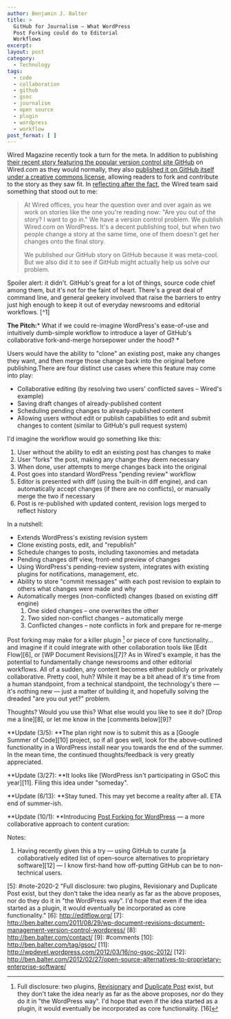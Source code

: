 ```yaml
---
author: Benjamin J. Balter
title: >
  GitHub for Journalism — What WordPress
  Post Forking could do to Editorial
  Workflows
excerpt:
layout: post
category:
  - Technology
tags:
  - code
  - collaboration
  - github
  - gsoc
  - journalism
  - open source
  - plugin
  - wordpress
  - workflow
post_format: [ ]
---
```


Wired Magazine recently took a turn for the meta. In addition to publishing [their recent story featuring the popular version control site GitHub][1] on Wired.com as they would normally, they also [published it on GitHub itself under a creative commons license][2], allowing readers to fork and contribute to the story as they saw fit. In [reflecting after the fact][3], the Wired team said something that stood out to me:

> At Wired offices, you hear the question over and over again as we work on stories like the one you're reading now: "Are you out of the story? I want to go in." We have a version control problem. We publish Wired.com on WordPress. It's a decent publishing tool, but when two people change a story at the same time, one of them doesn't get her changes onto the final story.
> 
> We published our GitHub story on GitHub because it was meta-cool. But we also did it to see if GitHub might actually help us solve our problem.

Spoiler alert: it didn't. GitHub's great for a lot of things, source code chief among them, but it's not for the faint of heart. There's a great deal of command line, and general geekery involved that raise the barriers to entry just high enough to keep it out of everyday newsrooms and editorial workflows. [^1]

**The Pitch:*** What if we could re-imagine WordPress's ease-of-use and intuitively dumb-simple workflow to introduce a layer of GitHub's collaborative fork-and-merge horsepower under the hood? *

Users would have the ability to "clone" an existing post, make any changes they want, and then merge those change back into the original before publishing.There are four distinct use cases where this feature may come into play:

*   Collaborative editing (by resolving two users' conflicted saves  – Wired's example)
*   Saving draft changes of already-published content
*   Scheduling pending changes to already-published content
*   Allowing users without edit or publish capabilities to edit and submit changes to content (similar to GitHub's pull request system)

I'd imagine the workflow would go something like this:

1.  User without the ability to edit an existing post has changes to make
2.  User "forks" the post, making any change they deem necessary
3.  When done, user attempts to merge changes back into the original
4.  Post goes into standard WordPress "pending review" workflow
5.  Editor is presented with diff (using the built-in diff engine), and can automatically accept changes (if there are no conflicts), or manually merge the two if necessary
6.  Post is re-published with updated content, revision logs merged to reflect history

In a nutshell:

*   Extends WordPress's existing revision system
*   Clone existing posts, edit, and "republish"
*   Schedule changes to posts, including taxonomies and metadata
*   Pending changes diff view, front-end preview of changes
*   Using WordPress's pending-review system, integrates with existing plugins for notifications, management, etc.
*   Ability to store "commit messages" with each post revision to explain to others what changes were made and why
*   Automatically merges (non-conflicted) changes (based on existing diff engine) 
    1.  One sided changes – one overwrites the other
    2.  Two sided non-conflict changes – automatically merge
    3.  Conflicted changes – note conflicts in fork and prepare for re-merge

Post forking may make for a killer plugin [^2] or piece of core functionality… and imagine if it could integrate with other collaboration tools like [Edit Flow][6], or [WP Document Revisions][7]? As in Wired's example, it has the potential to fundamentally change newsrooms and other editorial workflows. All of a sudden, any content becomes either publicly or privately collaborative. Pretty cool, huh? While it may be a bit ahead of it's time from a human standpoint, from a technical standpoint, the technology's there — it's nothing new — just a matter of building it, and hopefully solving the dreaded "are you out yet?" problem.

Thoughts? Would you use this? What else would you like to see it do? [Drop me a line][8], or let me know in the [comments below][9]?

**Update (3/5): **The plan right now is to submit this as a [Google Summer of Code][10] project, so if all goes well, look for the above-outlined functionality in a WordPress install near you towards the end of the summer. In the mean time, the continued thoughts/feedback is very greatly appreciated.

**Update (3/27): **It looks like [WordPress isn't participating in GSoC this year][11]. Filing this idea under "someday".

**Update (6/13): **Stay tuned. This may yet become a reality after all. ETA end of summer-ish.

**Update (10/1): **Introducing [Post Forking for WordPress](http://postforking.wordpress.com/2012/10/01/introducing-post-forking-for-wordpress/) — a more collaborative approach to content curation:

Notes:

1.  Having recently given this a try — using GitHub to curate [a collaboratively edited list of open-source alternatives to proprietary software][12] — I know first-hand how off-putting GitHub can be to non-technical users. 
[^2]: Full disclosure: two plugins, [Revisionary][14] and [Duplicate Post][15] exist, but they don't take the idea nearly as far as the above proposes, nor do they do it in "the WordPress way". I'd hope that even if the idea started as a plugin, it would eventually be incorporated as core functionality. [16]

 [1]: http://www.wired.com/wiredenterprise/2012/02/github/all/1
 [2]: https://github.com/WiredEnterprise/Lord-of-the-Files
 [3]: http://www.wired.com/wiredenterprise/2012/02/github-revisited/?utm_source=feedburner&utm_medium=feed&utm_campaign=Feed%3A+wired%2Findex+%28Wired%3A+Index+3+%28Top+Stories+2%29%29
 [4]: #note-2020-1 "Having recently given this a try — using GitHub to curate a collaboratively edited list of open-source alternatives to proprietary software — I know first-hand how off-putting GitHub can be to non-technical users."
 [5]: #note-2020-2 "Full disclosure: two plugins, Revisionary and Duplicate Post exist, but they don't take the idea nearly as far as the above proposes, nor do they do it in "the WordPress way". I'd hope that even if the idea started as a plugin, it would eventually be incorporated as core functionality."
 [6]: http://editflow.org/
 [7]: http://ben.balter.com/2011/08/29/wp-document-revisions-document-management-version-control-wordpress/
 [8]: http://ben.balter.com/contact/
 [9]: #comments
 [10]: http://ben.balter.com/tag/gsoc/
 [11]: http://wpdevel.wordpress.com/2012/03/16/no-gsoc-2012/
 [12]: http://ben.balter.com/2012/02/27/open-source-alternatives-to-proprietary-enterprise-software/
 
 [14]: http://wordpress.org/extend/plugins/revisionary/
 [15]: http://wordpress.org/extend/plugins/duplicate-post/